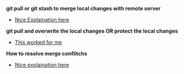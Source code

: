 **git pull or git stash to merge local changes with remote server**  
* [Nice Explaination here][1]  

**git pull and overwrite the local changes OR protect the local changes**  
* [This worked for me][2]  

**How to resolve merge conflitchs**  
* [Nice explaination here][3]  

[1]: https://happygitwithr.com/pull-tricky.html  
[2]: https://stackoverflow.com/questions/1125968/how-do-i-force-git-pull-to-overwrite-local-files  
[3]: https://help.github.com/en/github/collaborating-with-issues-and-pull-requests/resolving-a-merge-conflict-using-the-command-line
